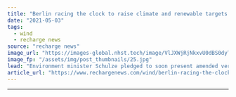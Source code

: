 ```yaml
---
title: "Berlin racing the clock to raise climate and renewable targets ahead of elections"
date: "2021-05-03"
tags: 
  - wind
  - recharge news
source: "recharge news"
image_url: "https://images-global.nhst.tech/image/VlJXWjRjNkxvU0dBS0dyTXVRaG1ZbkwzY2YxRU12Q2I3b3E5RzI0MTczUT0=/nhst/binary/512cc3f6b569f1ce9aea3367fd033078"
image_fp: "/assets/img/post_thumbnails/25.jpg"
lead: "Environment minister Schulze pledged to soon present amended version after constitutional court ruled Germany’s climate law unfair to future generations"
article_url: "https://www.rechargenews.com/wind/berlin-racing-the-clock-to-raise-climate-and-renewable-targets-ahead-of-elections/2-1-1004566"
---
```


---
